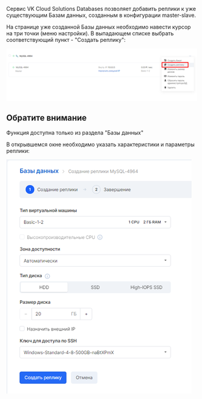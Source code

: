 Сервис VK Cloud Solutions Databases позволяет добавить реплики к уже существующим Базам данных, созданным в конфигурации master-slave.

На странице уже созданной Базы данных необходимо навести курсор на три точки (меню настройки). В выпадающем списке выбрать соответствующий пункт - "Создать реплику":

![](./assets/1601274853961-bd2.png)

## Обратите внимание

Функция доступна только из раздела "Базы данных"

В открывшемся окне необходимо указать характеристики и параметры реплики:

![](./assets/1601274961449-bd3.png)
